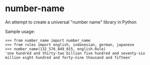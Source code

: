 # number-name
An attempt to create a universal "number name" library in Python

Sample usage:

    >>> from number_name import number_name
    >>> from rules import english, indonesian, german, japanese
    >>> number_name(132_576_849_015, english.Rule)
    'one hundred and thirty-two billion five hundred and seventy-six million eight hundred and forty-nine thousand and fifteen'
